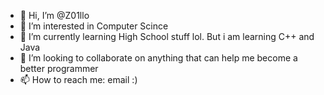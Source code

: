 - 👋 Hi, I’m @Z01llo
- 👀 I’m interested in Computer Scince
- 🌱 I’m currently learning High School stuff lol. But i am learning C++ and Java
- 💞️ I’m looking to collaborate on anything that can help me become a better programmer
- 📫 How to reach me: email :)

<!---
Z01llo/Z01llo is a ✨ special ✨ repository because its `README.md` (this file) appears on your GitHub profile.
You can click the Preview link to take a look at your changes.
--->

